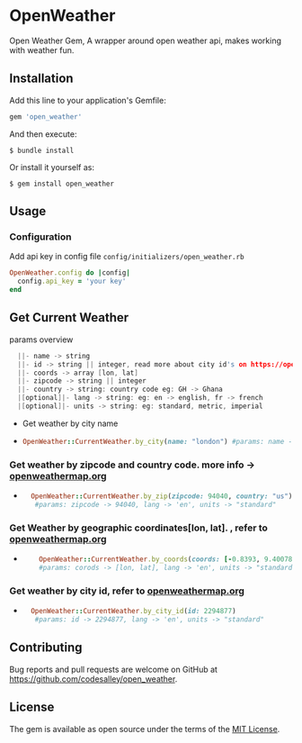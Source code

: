 # OpenWeather

Open Weather Gem, A wrapper around open weather api, makes working with weather fun.

## Installation

Add this line to your application's Gemfile:

```ruby
gem 'open_weather'
```

And then execute:

    $ bundle install

Or install it yourself as:

    $ gem install open_weather

## Usage

### Configuration

Add api key in config file `config/initializers/open_weather.rb`

```ruby
OpenWeather.config do |config|
  config.api_key = 'your key'
end
```

## Get Current Weather

params overview

```h
  ||- name -> string
  ||- id -> string || integer, read more about city id's on https://openweathermap.org/current#cityid
  ||- coords -> array [lon, lat]
  ||- zipcode -> string || integer
  ||- country -> string: country code eg: GH -> Ghana
  |[optional]|- lang -> string: eg: en -> english, fr -> french
  |[optional]|- units -> string: eg: standard, metric, imperial

```

- Get weather by city name
- ```ruby
  OpenWeather::CurrentWeather.by_city(name: "london") #params: name -> "london", lang -> 'en', units -> "standard"
  ```

### Get weather by zipcode and country code. more info -> [openweathermap.org](https://openweathermap.org/current#zip)

- ```ruby
    OpenWeather::CurrentWeather.by_zip(zipcode: 94040, country: "us")
     #params: zipcode -> 94040, lang -> 'en', units -> "standard"
  ```

### Get Weather by geographic coordinates[lon, lat]. , refer to [openweathermap.org](https://openweathermap.org/current#geo)

- ```ruby
      OpenWeather::CurrentWeather.by_coords(coords: [-0.8393, 9.40078])
      #params: corods -> [lon, lat], lang -> 'en', units -> "standard"
  ```

### Get weather by city id, refer to [openweathermap.org](https://openweathermap.org/current#cityid)

- ```ruby
    OpenWeather::CurrentWeather.by_city_id(id: 2294877)
     #params: id -> 2294877, lang -> 'en', units -> "standard"
  ```

## Contributing

Bug reports and pull requests are welcome on GitHub at https://github.com/codesalley/open_weather.

## License

The gem is available as open source under the terms of the [MIT License](https://opensource.org/licenses/MIT).
